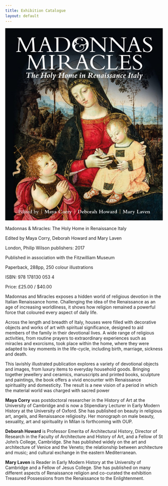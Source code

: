 ```yaml
---
title: Exhibition Catalogue
layout: default
---
```

![Catalogue cover](/images/mm_catalogue.jpeg)

Madonnas & Miracles: The Holy Home in Renaissance Italy

Edited by Maya Corry, Deborah Howard and Mary Laven

London, Philip Wilson publishers: 2017

Published in association with the Fitzwilliam Museum

Paperback, 288pp, 250 colour illustrations

ISBN: 978 178130 053 4

Price:    £25.00 / $40.00

Madonnas and Miracles exposes a hidden world of religious devotion in the Italian Renaissance home. Challenging the idea of the Renaissance as an age of increasing worldliness, it shows how religion remained a powerful force that coloured every aspect of daily life.

Across the length and breadth of Italy, houses were filled with decorative objects and works of art with spiritual significance, designed to aid members of the family in their devotional lives. A wide range of religious activities, from routine prayers to extraordinary experiences such as miracles and exorcisms, took place within the home, where they were adapted to key moments in the life-cycle, including birth, marriage, sickness and death.

This lavishly illustrated publication explores a variety of devotional objects and images, from luxury items to everyday household goods. Bringing together jewellery and ceramics, manuscripts and printed books, sculpture and paintings, the book offers a vivid encounter with Renaissance spirituality and domesticity. The result is a new vision of a period in which the material world was charged with sacred power

**Maya Corry** was postdoctoral researcher in the History of Art at the University of Cambridge and is now a Stipendiary Lecturer in Early Modern History at the University of Oxford. She has published on beauty in religious art, angels, and Renaissance religiosity. Her monograph on male beauty, sexuality, art and spirituality in Milan is forthcoming with OUP.

**Deborah Howard** is Professor Emerita of Architectural History, Director of Research in the Faculty of Architecture and History of Art, and a Fellow of St John’s College, Cambridge.  She has published widely on the art and architecture of Venice and the Veneto; the relationship between architecture and music; and cultural exchange in the eastern Mediterranean.

**Mary Laven** is Reader in Early Modern History at the University of Cambridge and a Fellow of Jesus College. She has published on many different aspects of Renaissance religion and co-curated the exhibition Treasured Possessions from the Renaissance to the Enlightenment.
